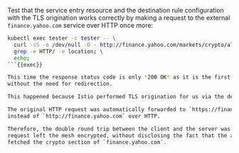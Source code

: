 Test that the service entry resource and the destination rule configuration with the TLS origination
works correctly by making a request to the external `finance.yahoo.com` service over HTTP once more:


```bash
kubectl exec tester -c tester -- \
  curl -sS -o /dev/null -D - http://finance.yahoo.com/markets/crypto/all/ | \
  grep -e HTTP/ -e location; \
  echo;
```{{exec}}

This time the response status code is only *200 OK* as it is the first and only response you got from the service,
without the need for redirection.

This happened because Istio performed TLS origination for us via the destination rule created in the previous step.

The original HTTP request was automatically forwarded to `https://finance.yahoo.com` as HTTPS
instead of `http://finance.yahoo.com` over HTTP.

Therefore, the double round trip between the client and the server was eliminated, and the
request left the mesh encrypted, without disclosing the fact that the application
fetched the crypto section of `finance.yahoo.com`.
